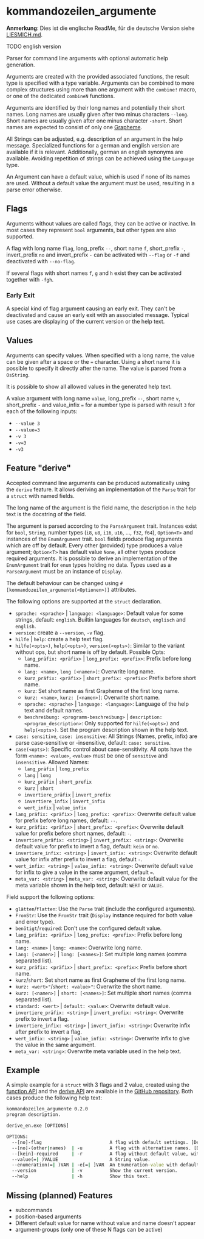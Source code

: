 # kommandozeilen_argumente

__Anmerkung__: Dies ist die englische ReadMe, für die deutsche Version siehe
[LIESMICH.md](https://github.com/spamviech/kommandozeilen_argumente/blob/main/LIESMICH.md).

TODO english version

Parser for command line arguments with optional automatic help generation.

Arguments are created with the provided associated functions,
the result type is specified with a type variable.
Arguments can be combined to more complex structures using more than one argument
with the `combine!` macro, or one of the dedicated `combineN` functions.

Arguments are identified by their long names and potentially their short names.
Long names are usually given after two minus characters `--long`.
Short names are usually given after one minus character `-short`.
Short names are expected to consist of only one
[Grapheme](https://docs.rs/unicode-segmentation/1.8.0/unicode_segmentation/trait.UnicodeSegmentation.html#tymethod.graphemes).

All Strings can be adjusted, e.g. description of an argument in the help message.
Specialized functions for a german and english version are available if it is relevant.
Additionally, german an english synonyms are available.
Avoiding repetition of strings can be achieved using the `Language` type.

An Argument can have a default value, which is used if none of its names are used.
Without a default value the argument must be used, resulting in a parse error otherwise.

## Flags

Arguments without values are called flags, they can be active or inactive.
In most cases they represent `bool` arguments, but other types are also supported.

A flag with long name `flag`, long_prefix `--`, short name `f`, short_prefix `-`,
invert_prefix `no` and invert_prefix `-` can be activated with `--flag` or `-f`
and deactivated with `--no-flag`.

If several flags with short names `f`, `g` and `h` exist they can be activated together with `-fgh`.

### Early Exit

A special kind of flag argument causing an early exit.
They can't be deactivated and cause an early exit with an associated message.
Typical use cases are displaying of the current version or the help text.

## Values

Arguments can specify values.
When specified with a long name, the value can be given after a space or the `=` character.
Using a short name it is possible to specify it directly after the name.
The value is parsed from a `OsString`.

It is possible to show all allowed values in the generated help text.

A value argument with long name `value`, long_prefix `--`, short name `v`, short_prefix `-`
and value_infix `=` for a number type is parsed with result `3` for each of the following inputs:

- `--value 3`
- `--value=3`
- `-v 3`
- `-v=3`
- `-v3`

## Feature "derive"

Accepted command line arguments can be produced automatically using the `derive` feature.
It allows deriving an implementation of the `Parse` trait for a `struct` with named fields.

The long name of the argument is the field name,
the description in the help text is the docstring of the field.

The argument is parsed according to the `ParseArgument` trait.
Instances exist for `bool`, `String`, number types (`i8`, `u8`, `i16`, `u16`, ..., `f32`, `f64`),
`Option<T>` and instances of the `EnumArgument` trait.
`bool` fields produce flag arguments which are off by default.
Every other (provided) type produces a value argument; `Option<T>` has default value `None`,
all other types produce required arguments.
It is possible to derive an implementation of the `EnumArgument` trait for `enum` types holding no data.
Types used as a `ParseArgument` must be an instance of `Display`.

The default behaviour can be changed using `#[kommandozeilen_argumente(<Optionen>)]` attributes.

The following options are supported at the `struct` declaration.

- `sprache: <sprache>` | `language: <language>`:
  Default value for some strings, default: `english`.
  Builtin languages for `deutsch`, `englisch` and `english`.
- `version`: create a `--version`, `-v` flag.
- `hilfe` | `help`: create a help text flag.
- `hilfe(<opts>)`, `help(<opts>)`, `version(<opts>)`:
  Similar to the variant without ops, but short name is off by default. Possible Opts:
  - `lang_präfix: <präfix>` | `long_prefix: <prefix>`: Prefix before long name.
  - `lang: <name>`, `long [<namen>]`: Overwrite long name.
  - `kurz_präfix: <präfix>` | `short_prefix: <prefix>`: Prefix before short name.
  - `kurz`: Set short name as first Grapheme of the first long name.
  - `kurz: <name>`, `kurz: [<namen>]`: Overwrite short name.
  - `sprache: <sprache>` | `language: <language>`: Language of the help text and default names.
  - `beschreibung: <programm-beschreibung>` | `description: <program_description>`:
    Only supported for `hilfe(<opts>)` and `help(<opts>)`.
    Set the program description shown in the help text.
- `case: sensitive`, `case: insensitive`:
  All Strings (Names, prefix, infix) are parse case-sensitive or -insensitive,
  default: `case: sensitive`.
- `case(<opts>)`:
  Specific control about case-sensitivity. All opts have the form `<name>: <value>`,
  `<value>` must be one of `sensitive` and `insensitive`. Allowed Names:
  - `lang_präfix` | `long_prefix`
  - `lang` | `long`
  - `kurz_präfix` | `short_prefix`
  - `kurz` | `short`
  - `invertiere_präfix` | `invert_prefix`
  - `invertiere_infix` | `invert_infix`
  - `wert_infix` | `value_infix`
- `lang_präfix: <präfix>` | `long_prefix: <prefix>`:
  Overwrite default value for prefix before long names, default: `--`.
- `kurz_präfix: <präfix>` | `short_prefix: <prefix>`:
  Overwrite default value for prefix before short names, default: `-`.
- `invertiere_präfix: <string>` | `invert_prefix: <string>`:
  Overwrite default value for prefix to invert a flag, default: `kein` or `no`.
- `invertiere_infix: <string>` | `invert_infix: <string>`:
  Overwrite default value for infix after prefix to invert a flag, default `-`.
- `wert_infix: <string>` | `value_infix: <string>`:
  Overwrite default value for infix to give a value in the same argument, default `=`.
- `meta_var: <string>` | `meta_var: <string>`:
  Overwrite default value for the meta variable shown in the help text, default: `WERT` or `VALUE`.

Field support the following options:

- `glätten`/`flatten`: Use the `Parse` trait (include the configured arguments).
- `FromStr`: Use the `FromStr` trait (`Display` instance required for both value and error type).
- `benötigt`/`required`: Don't use the configured default value.
- `lang_präfix: <präfix>` | `long_prefix: <prefix>`: Prefix before long name.
- `lang: <name>` | `long: <name>`: Overwrite long name.
- `lang: [<namen>]` | `long: [<names>]`: Set multiple long names (comma separated list).
- `kurz_präfix: <präfix>` | `short_prefix: <prefix>`: Prefix before short name.
- `kurz`/`short`: Set short name as first Grapheme of the first long name.
- `kurz: <wert>"`/`short: <value>"`: Overwrite the short name.
- `kurz: [<namen>]` | `short: [<names>]`: Set multiple short names (comma separated list).
- `standard: <wert>` | `default: <value>`: Overwrite default value.
- `invertiere_präfix: <string>` | `invert_prefix: <string>`: Overwrite prefix to invert a flag.
- `invertiere_infix: <string>` | `invert_infix: <string>`:
  Overwrite infix after prefix to invert a flag.
- `wert_infix: <string>` | `value_infix: <string>`:
  Overwrite infix to give the value in the same argument.
- `meta_var: <string>`: Overwrite meta variable used in the help text.

## Example

A simple example for a `struct` with 3 flags and 2 value, created using the
[function API](https://github.com/spamviech/kommandozeilen_argumente/blob/main/examples/function.rs)
and the
[derive API](https://github.com/spamviech/kommandozeilen_argumente/blob/main/examples/derive_en.rs)
are available in the
[GitHub repository](https://github.com/spamviech/kommandozeilen_argumente/).
Both cases produce the following help text:

```cmd
kommandozeilen_argumente 0.2.0
program description.

derive_en.exe [OPTIONS]

OPTIONS:
  --[no]-flag                         A flag with default settings. [Default: false]
  --[no]-(other|names)  | -u          A flag with alternative names. [Default: false]
  --[kein]-required     | -r          A flag without default value, with alternative prefix to invert the flag.
  --value(=| )VALUE                   A String value.
  --enumeration(=| )VAR | -e[=| ]VAR  An Enumeration-value with default value and alternative meta variable. [Possible values: One, Two, Three | Default: Two]
  --version             | -v          Show the current version.
  --help                | -h          Show this text.
```

## Missing (planned) Features

- subcommands
- position-based arguments
- Different default value for name without value and name doesn't appear
- argument-groups (only one of these N flags can be active)
